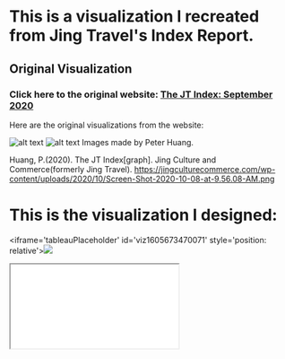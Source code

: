 # This is a visualization I recreated from Jing Travel's Index Report.
## Original Visualization
### Click here to the original website: [The JT Index: September 2020](https://jingculturecommerce.com/the-jt-index-september-2020/)

Here are the original visualizations from the website:

![alt text](https://jingculturecommerce.com/wp-content/uploads/2020/10/Screen-Shot-2020-10-08-at-9.56.08-AM.png)
![alt text](https://jingculturecommerce.com/wp-content/uploads/2020/10/Screen-Shot-2020-10-08-at-9.56.45-AM.png)
Images made by Peter Huang.

Huang, P.(2020). The JT Index[graph]. Jing Culture and Commerce(formerly Jing Travel). https://jingculturecommerce.com/wp-content/uploads/2020/10/Screen-Shot-2020-10-08-at-9.56.08-AM.png

# This is the visualization I designed:

<iframe='tableauPlaceholder' id='viz1605673470071' style='position: relative'><noscript><a href='#'><img alt=' ' src='https:&#47;&#47;public.tableau.com&#47;static&#47;images&#47;TS&#47;TSWD_Assign_Ellie&#47;Sheet1&#47;1_rss.png' style='border: none' /></a></noscript><object class='tableauViz'  style='display:none;'><param name='host_url' value='https%3A%2F%2Fpublic.tableau.com%2F' /> <param name='embed_code_version' value='3' /> <param name='site_root' value='' /><param name='name' value='TSWD_Assign_Ellie&#47;Sheet1' /><param name='tabs' value='no' /><param name='toolbar' value='yes' /><param name='static_image' value='https:&#47;&#47;public.tableau.com&#47;static&#47;images&#47;TS&#47;TSWD_Assign_Ellie&#47;Sheet1&#47;1.png' /> <param name='animate_transition' value='yes' /><param name='display_static_image' value='yes' /><param name='display_spinner' value='yes' /><param name='display_overlay' value='yes' /><param name='display_count' value='yes' /><param name='language' value='en' /></object></div>                <script type='text/javascript'>                    var divElement = document.getElementById('viz1605673470071');                    var vizElement = divElement.getElementsByTagName('object')[0];                    vizElement.style.width='100%';vizElement.style.height=(divElement.offsetWidth*0.75)+'px';                    var scriptElement = document.createElement('script');                    scriptElement.src = 'https://public.tableau.com/javascripts/api/viz_v1.js';                    vizElement.parentNode.insertBefore(scriptElement, vizElement);                </script>
<iframe src='tableauPlaceholder' id='viz1605673470071' style='position: relative'><noscript><a href='#'><img alt=' ' src='https:&#47;&#47;public.tableau.com&#47;static&#47;images&#47;TS&#47;TSWD_Assign_Ellie&#47;Sheet1&#47;1_rss.png' style='border: none' /></a></noscript><object class='tableauViz'  style='display:none;'><param name='host_url' value='https%3A%2F%2Fpublic.tableau.com%2F' /> <param name='embed_code_version' value='3' /> <param name='site_root' value='' /><param name='name' value='TSWD_Assign_Ellie&#47;Sheet1' /><param name='tabs' value='no' /><param name='toolbar' value='yes' /><param name='static_image' value='https:&#47;&#47;public.tableau.com&#47;static&#47;images&#47;TS&#47;TSWD_Assign_Ellie&#47;Sheet1&#47;1.png' /> <param name='animate_transition' value='yes' /><param name='display_static_image' value='yes' /><param name='display_spinner' value='yes' /><param name='display_overlay' value='yes' /><param name='display_count' value='yes' /><param name='language' value='en' /></object></div>                <script type='text/javascript'>                    var divElement = document.getElementById('viz1605673470071');                    var vizElement = divElement.getElementsByTagName('object')[0];                    vizElement.style.width='100%';vizElement.style.height=(divElement.offsetWidth*0.75)+'px';                    var scriptElement = document.createElement('script');                    scriptElement.src = 'https://public.tableau.com/javascripts/api/viz_v1.js';                    vizElement.parentNode.insertBefore(scriptElement, vizElement);                </script>


## Summary
I chose this data visualization because it is very helpful for me in my future career. It is from the organization that I interned with, so I have a better sense of the narrative story and the data is publicly accessible. Even I was not in charge of this project, I helped with compling the data under the instruction of my supervisor, which also benefits my redesign of the visualization. Acknowledging that the organization is a B2B platform, many of our readers are professionals and practitioners in cultural, art and museum industries who are interested in Chinese visitors. This indicated that they have some basic knowlegde of WeChat and how the articles are important factors when communicating and incentivizing Chinese consumers. As a result, I did not expain too much of this on the graph, and the "average pageview per article" would be a reasonable measurement or indicator of the institution's performance on WeChat. 

The original visualization is logic and intuitive. It is not misleading in anyway, but it lacks emphasis and the comparison is not quite useful. From my perspective, it is more beneficial for audience if the graph visualizes the performance across time(month), and both Western and Chinese institutions are compared in the same graph. Currently, Western and Chinese institutions are separated into two similar structured graphs, which did not make sense to me because part of the reason why this index exists is to compare the performance of both Western and Chinese cultural institution. Therefore, the audience would have a sense of how a particular organization fits in the whole picture, and why there is a peak(this complements with the text analysis of the Index report). In terms of emotive, the original graph is aesthetically pleasing to the eye, but the compliation is a little distracting because there is no key point to look at. It also does not engage people to learn more and want to share the data with others. Based on the critique, I decided to combine the two graphs into one, and use different colors and highlights so the visualization is more useful and engaging well remains intuitive and accurate.

My initial thought is to recreate another bar chart which combines both catogories(Western and Chinese) together into one. I showed my sketches to two of my friends and got some feedback. Cecilia, who is not in the art field but majored in Statistic told me that the bar chart is a little consufing and did not carry out the message straightforward, but after reading the context, she understands better what the chart is telling. This made me think that my initial sketch did not stand alone well without paragraph texts supporting it, which is not effective. Then I asked some feedback from Catherine, my previous intern colleague who works in a museum. She told me that the information was useful, but the comparison was not strong enough if it was only between two months. She also pointed out a bar chart took up a lot of space, making it seemed to be a long and tedious visualization without "fun to watch". I appreciate her thoughts and her urge for creativeness since the target audience are mostly art people and storytellers who favor creative and interactive visualization. As a result, I used The Wizard to explore some potential chart types that I could use, and combining some tips from the Good Charts Workbook, I decided to redesign my graph using a slop chart. It can show the timeline and how the instituitions are doing across the time horizontally and the lines in a graph is effective for comparison. Becuase the selected institutions have changed when the project passed on to me as an Intern, the first month in my graph only starts from July. The project is somehow discontinued since October, so the relevant dataset I used only consists of three months, but potentially this could be updated each month. When choosing color, I decided to avoid red, blue, and green because I don't want to cause problems to color blindess people and I have no intention of associating any of these with political backgrounds. Therefore, I chose two colors that are contradicting, and aligning with the overall theme of the website(the color scheme has been used in the cover photo and in some other Jing Group(the website organization) brand cover images as well. The fact that one institution is a outlier that has particular large pageviews made to change the y-axis into log measurements, just to maintain a better looking. Otherwise, all the other lines(slopes) will be crammed together.



